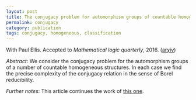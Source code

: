 ```yaml
---
layout: post
title: The conjugacy problem for automorphism groups of countable homogeneous structures
permalink: conjugacy
category: publication
tags: conjugacy, homogeneous, classification
---
```


With Paul Ellis. Accepted to *Mathematical logic quarterly*, 2016. ([ar&chi;iv](http://arxiv.org/abs/1406.6411))<!--more-->

*Abstract*: We consider the conjugacy problem for the automorphism groups of a number of countable homogeneous structures. In each case we find the precise complexity of the conjugacy relation in the sense of Borel reducibility.

*Further notes*: This article continues the work of [this one](/summer).
